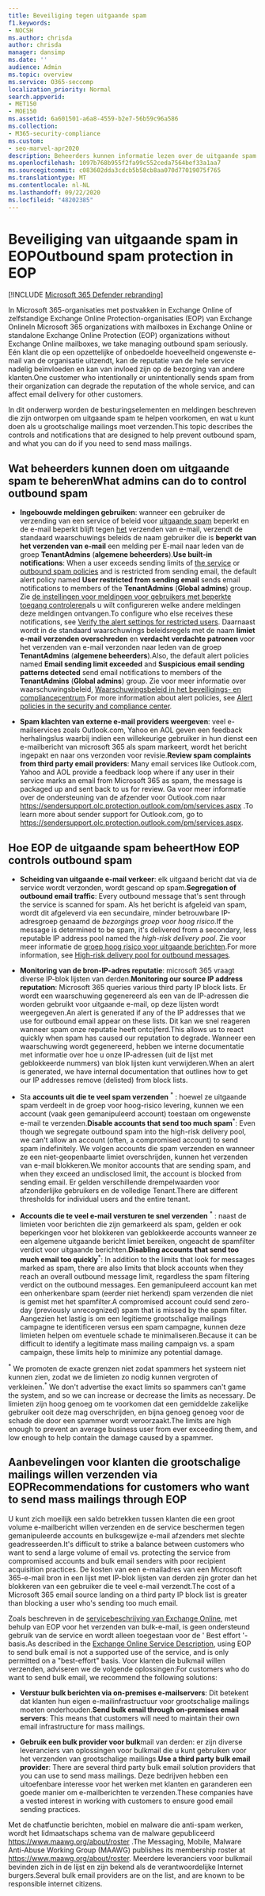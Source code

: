 ```yaml
---
title: Beveiliging tegen uitgaande spam
f1.keywords:
- NOCSH
ms.author: chrisda
author: chrisda
manager: dansimp
ms.date: ''
audience: Admin
ms.topic: overview
ms.service: O365-seccomp
localization_priority: Normal
search.appverid:
- MET150
- MOE150
ms.assetid: 6a601501-a6a8-4559-b2e7-56b59c96a586
ms.collection:
- M365-security-compliance
ms.custom:
- seo-marvel-apr2020
description: Beheerders kunnen informatie lezen over de uitgaande spam besturing in Exchange Online Protection (EOP) en wat u moet doen als u grootschalige mailings moet verzenden.
ms.openlocfilehash: 1097b768b955f2fa99c552ceda7564bef33a1aa7
ms.sourcegitcommit: c083602dda3cdcb5b58cb8aa070d77019075f765
ms.translationtype: MT
ms.contentlocale: nl-NL
ms.lasthandoff: 09/22/2020
ms.locfileid: "48202385"
---
```

# <a name="outbound-spam-protection-in-eop"></a><span data-ttu-id="73d8d-103">Beveiliging van uitgaande spam in EOP</span><span class="sxs-lookup"><span data-stu-id="73d8d-103">Outbound spam protection in EOP</span></span>

[!INCLUDE [Microsoft 365 Defender rebranding](../includes/microsoft-defender-for-office.md)]


<span data-ttu-id="73d8d-104">In Microsoft 365-organisaties met postvakken in Exchange Online of zelfstandige Exchange Online Protection-organisaties (EOP) van Exchange Online</span><span class="sxs-lookup"><span data-stu-id="73d8d-104">In Microsoft 365 organizations with mailboxes in Exchange Online or standalone Exchange Online Protection (EOP) organizations without Exchange Online mailboxes, we take managing outbound spam seriously.</span></span> <span data-ttu-id="73d8d-105">Eén klant die op een opzettelijke of onbedoelde hoeveelheid ongewenste e-mail van de organisatie uitzendt, kan de reputatie van de hele service nadelig beïnvloeden en kan van invloed zijn op de bezorging van andere klanten.</span><span class="sxs-lookup"><span data-stu-id="73d8d-105">One customer who intentionally or unintentionally sends spam from their organization can degrade the reputation of the whole service, and can affect email delivery for other customers.</span></span>

<span data-ttu-id="73d8d-106">In dit onderwerp worden de besturingselementen en meldingen beschreven die zijn ontworpen om uitgaande spam te helpen voorkomen, en wat u kunt doen als u grootschalige mailings moet verzenden.</span><span class="sxs-lookup"><span data-stu-id="73d8d-106">This topic describes the controls and notifications that are designed to help prevent outbound spam, and what you can do if you need to send mass mailings.</span></span>

## <a name="what-admins-can-do-to-control-outbound-spam"></a><span data-ttu-id="73d8d-107">Wat beheerders kunnen doen om uitgaande spam te beheren</span><span class="sxs-lookup"><span data-stu-id="73d8d-107">What admins can do to control outbound spam</span></span>

- <span data-ttu-id="73d8d-108">**Ingebouwde meldingen gebruiken**: wanneer een gebruiker de verzending van een service of beleid voor [uitgaande spam](configure-the-outbound-spam-policy.md) beperkt en de e-mail beperkt blijft tegen [het](https://docs.microsoft.com/office365/servicedescriptions/exchange-online-service-description/exchange-online-limits#sending-limits-across-office-365-options) verzenden van e-mail, verzendt de standaard waarschuwings beleids de naam gebruiker die is **beperkt van het verzenden van e-mail** een melding per E-mail naar leden van de groep **TenantAdmins** (**algemene beheerders**).</span><span class="sxs-lookup"><span data-stu-id="73d8d-108">**Use built-in notifications**: When a user exceeds sending limits of [the service](https://docs.microsoft.com/office365/servicedescriptions/exchange-online-service-description/exchange-online-limits#sending-limits-across-office-365-options) or [outbound spam policies](configure-the-outbound-spam-policy.md) and is restricted from sending email, the default alert policy named **User restricted from sending email** sends email notifications to members of the **TenantAdmins** (**Global admins**) group.</span></span> <span data-ttu-id="73d8d-109">Zie [de instellingen voor meldingen voor gebruikers met beperkte toegang controleren](removing-user-from-restricted-users-portal-after-spam.md#verify-the-alert-settings-for-restricted-users)als u wilt configureren welke andere meldingen deze meldingen ontvangen.</span><span class="sxs-lookup"><span data-stu-id="73d8d-109">To configure who else receives these notifications, see [Verify the alert settings for restricted users](removing-user-from-restricted-users-portal-after-spam.md#verify-the-alert-settings-for-restricted-users).</span></span> <span data-ttu-id="73d8d-110">Daarnaast wordt in de standaard waarschuwings beleidsregels met de naam **limiet e-mail verzenden overschreden** en **verdacht verdachte patronen** voor het verzenden van e-mail verzonden naar leden van de groep **TenantAdmins** (**algemene beheerders**).</span><span class="sxs-lookup"><span data-stu-id="73d8d-110">Also, the default alert policies named **Email sending limit exceeded** and **Suspicious email sending patterns detected** send email notifications to members of the **TenantAdmins** (**Global admins**) group.</span></span> <span data-ttu-id="73d8d-111">Zie voor meer informatie over waarschuwingsbeleid, [Waarschuwingsbeleid in het beveiligings- en compliancecentrum](../../compliance/alert-policies.md).</span><span class="sxs-lookup"><span data-stu-id="73d8d-111">For more information about alert policies, see [Alert policies in the security and compliance center](../../compliance/alert-policies.md).</span></span>

- <span data-ttu-id="73d8d-112">**Spam klachten van externe e-mail providers weergeven**: veel e-mailservices zoals Outlook.com, Yahoo en AOL geven een feedback herhalingslus waarbij indien een willekeurige gebruiker in hun dienst een e-mailbericht van microsoft 365 als spam markeert, wordt het bericht ingepakt en naar ons verzonden voor revisie.</span><span class="sxs-lookup"><span data-stu-id="73d8d-112">**Review spam complaints from third party email providers**: Many email services like Outlook.com, Yahoo and AOL provide a feedback loop where if any user in their service marks an email from Microsoft 365 as spam, the message is packaged up and sent back to us for review.</span></span> <span data-ttu-id="73d8d-113">Ga voor meer informatie over de ondersteuning van de afzender voor Outlook.com naar <https://sendersupport.olc.protection.outlook.com/pm/services.aspx> .</span><span class="sxs-lookup"><span data-stu-id="73d8d-113">To learn more about sender support for Outlook.com, go to <https://sendersupport.olc.protection.outlook.com/pm/services.aspx>.</span></span>

## <a name="how-eop-controls-outbound-spam"></a><span data-ttu-id="73d8d-114">Hoe EOP de uitgaande spam beheert</span><span class="sxs-lookup"><span data-stu-id="73d8d-114">How EOP controls outbound spam</span></span>

- <span data-ttu-id="73d8d-115">**Scheiding van uitgaande e-mail verkeer**: elk uitgaand bericht dat via de service wordt verzonden, wordt gescand op spam.</span><span class="sxs-lookup"><span data-stu-id="73d8d-115">**Segregation of outbound email traffic**: Every outbound message that's sent through the service is scanned for spam.</span></span> <span data-ttu-id="73d8d-116">Als het bericht is afgeleid van spam, wordt dit afgeleverd via een secundaire, minder betrouwbare IP-adresgroep genaamd de _bezorgings groep voor hoog risico_.</span><span class="sxs-lookup"><span data-stu-id="73d8d-116">If the message is determined to be spam, it's delivered from a secondary, less reputable IP address pool named the _high-risk delivery pool_.</span></span> <span data-ttu-id="73d8d-117">Zie voor meer informatie de [groep hoog risico voor uitgaande berichten](high-risk-delivery-pool-for-outbound-messages.md).</span><span class="sxs-lookup"><span data-stu-id="73d8d-117">For more information, see [High-risk delivery pool for outbound messages](high-risk-delivery-pool-for-outbound-messages.md).</span></span>

- <span data-ttu-id="73d8d-118">**Monitoring van de bron-IP-adres reputatie**: microsoft 365 vraagt diverse IP-blok lijsten van derden.</span><span class="sxs-lookup"><span data-stu-id="73d8d-118">**Monitoring our source IP address reputation**: Microsoft 365 queries various third party IP block lists.</span></span> <span data-ttu-id="73d8d-119">Er wordt een waarschuwing gegenereerd als een van de IP-adressen die worden gebruikt voor uitgaande e-mail, op deze lijsten wordt weergegeven.</span><span class="sxs-lookup"><span data-stu-id="73d8d-119">An alert is generated if any of the IP addresses that we use for outbound email appear on these lists.</span></span> <span data-ttu-id="73d8d-120">Dit kan we snel reageren wanneer spam onze reputatie heeft ontcijferd.</span><span class="sxs-lookup"><span data-stu-id="73d8d-120">This allows us to react quickly when spam has caused our reputation to degrade.</span></span> <span data-ttu-id="73d8d-121">Wanneer een waarschuwing wordt gegenereerd, hebben we interne documentatie met informatie over hoe u onze IP-adressen (uit de lijst met geblokkeerde nummers) van blok lijsten kunt verwijderen.</span><span class="sxs-lookup"><span data-stu-id="73d8d-121">When an alert is generated, we have internal documentation that outlines how to get our IP addresses remove (delisted) from block lists.</span></span>

- <span data-ttu-id="73d8d-122">Sta **accounts uit die te veel spam verzenden** <sup>\*</sup> : hoewel ze uitgaande spam verdeelt in de groep voor hoog-risico levering, kunnen we een account (vaak geen gemanipuleerd account) toestaan om ongewenste e-mail te verzenden.</span><span class="sxs-lookup"><span data-stu-id="73d8d-122">**Disable accounts that send too much spam**<sup>\*</sup>: Even though we segregate outbound spam into the high-risk delivery pool, we can't allow an account (often, a compromised account) to send spam indefinitely.</span></span> <span data-ttu-id="73d8d-123">We volgen accounts die spam verzenden en wanneer ze een niet-geopenbaarte limiet overschrijden, kunnen het verzenden van e-mail blokkeren.</span><span class="sxs-lookup"><span data-stu-id="73d8d-123">We monitor accounts that are sending spam, and when they exceed an undisclosed limit, the account is blocked from sending email.</span></span> <span data-ttu-id="73d8d-124">Er gelden verschillende drempelwaarden voor afzonderlijke gebruikers en de volledige Tenant.</span><span class="sxs-lookup"><span data-stu-id="73d8d-124">There are different thresholds for individual users and the entire tenant.</span></span>

- <span data-ttu-id="73d8d-125">**Accounts die te veel e-mail versturen te snel verzenden** <sup>\*</sup> : naast de limieten voor berichten die zijn gemarkeerd als spam, gelden er ook beperkingen voor het blokkeren van geblokkeerde accounts wanneer ze een algemene uitgaande bericht limiet bereiken, ongeacht de spamfilter verdict voor uitgaande berichten.</span><span class="sxs-lookup"><span data-stu-id="73d8d-125">**Disabling accounts that send too much email too quickly**<sup>\*</sup>: In addition to the limits that look for messages marked as spam, there are also limits that block accounts when they reach an overall outbound message limit, regardless the spam filtering verdict on the outbound messages.</span></span> <span data-ttu-id="73d8d-126">Een gemanipuleerd account kan met een onherkenbare spam (eerder niet herkend) spam verzenden die niet is gemist met het spamfilter.</span><span class="sxs-lookup"><span data-stu-id="73d8d-126">A compromised account could send zero-day (previously unrecognized) spam that is missed by the spam filter.</span></span> <span data-ttu-id="73d8d-127">Aangezien het lastig is om een legitieme grootschalige mailings campagne te identificeren versus een spam campagne, kunnen deze limieten helpen om eventuele schade te minimaliseren.</span><span class="sxs-lookup"><span data-stu-id="73d8d-127">Because it can be difficult to identify a legitimate mass mailing campaign vs. a spam campaign, these limits help to minimize any potential damage.</span></span>

<span data-ttu-id="73d8d-128"><sup>\*</sup> We promoten de exacte grenzen niet zodat spammers het systeem niet kunnen zien, zodat we de limieten zo nodig kunnen vergroten of verkleinen.</span><span class="sxs-lookup"><span data-stu-id="73d8d-128"><sup>\*</sup> We don't advertise the exact limits so spammers can't game the system, and so we can increase or decrease the limits as necessary.</span></span> <span data-ttu-id="73d8d-129">De limieten zijn hoog genoeg om te voorkomen dat een gemiddelde zakelijke gebruiker ooit deze mag overschrijden, en bijna genoeg genoeg voor de schade die door een spammer wordt veroorzaakt.</span><span class="sxs-lookup"><span data-stu-id="73d8d-129">The limits are high enough to prevent an average business user from ever exceeding them, and low enough to help contain the damage caused by a spammer.</span></span>

## <a name="recommendations-for-customers-who-want-to-send-mass-mailings-through-eop"></a><span data-ttu-id="73d8d-130">Aanbevelingen voor klanten die grootschalige mailings willen verzenden via EOP</span><span class="sxs-lookup"><span data-stu-id="73d8d-130">Recommendations for customers who want to send mass mailings through EOP</span></span>

<span data-ttu-id="73d8d-131">U kunt zich moeilijk een saldo betrekken tussen klanten die een groot volume e-mailbericht willen verzenden en de service beschermen tegen gemanipuleerde accounts en bulksgewijze e-mail afzenders met slechte geadresseerden.</span><span class="sxs-lookup"><span data-stu-id="73d8d-131">It's difficult to strike a balance between customers who want to send a large volume of email vs. protecting the service from compromised accounts and bulk email senders with poor recipient acquisition practices.</span></span> <span data-ttu-id="73d8d-132">De kosten van een e-mailadres van een Microsoft 365-e-mail bron in een lijst met IP-blok lijsten van derden zijn groter dan het blokkeren van een gebruiker die te veel e-mail verzendt.</span><span class="sxs-lookup"><span data-stu-id="73d8d-132">The cost of a Microsoft 365 email source landing on a third party IP block list is greater than blocking a user who's sending too much email.</span></span>

<span data-ttu-id="73d8d-133">Zoals beschreven in de [servicebeschrijving van Exchange Online](https://docs.microsoft.com/office365/servicedescriptions/exchange-online-service-description/exchange-online-limits), met behulp van EOP voor het verzenden van bulk-e-mail, is geen ondersteund gebruik van de service en wordt alleen toegestaan voor de ' Best effort '-basis.</span><span class="sxs-lookup"><span data-stu-id="73d8d-133">As described in the [Exchange Online Service Description](https://docs.microsoft.com/office365/servicedescriptions/exchange-online-service-description/exchange-online-limits), using EOP to send bulk email is not a supported use of the service, and is only permitted on a "best-effort" basis.</span></span> <span data-ttu-id="73d8d-134">Voor klanten die bulkmail willen verzenden, adviseren we de volgende oplossingen:</span><span class="sxs-lookup"><span data-stu-id="73d8d-134">For customers who do want to send bulk email, we recommend the following solutions:</span></span>

- <span data-ttu-id="73d8d-135">**Verstuur bulk berichten via on-premises e-mailservers**: Dit betekent dat klanten hun eigen e-mailinfrastructuur voor grootschalige mailings moeten onderhouden.</span><span class="sxs-lookup"><span data-stu-id="73d8d-135">**Send bulk email through on-premises email servers**: This means that customers will need to maintain their own email infrastructure for mass mailings.</span></span>

- <span data-ttu-id="73d8d-136">**Gebruik een bulk provider voor bulk**mail van derden: er zijn diverse leveranciers van oplossingen voor bulkmail die u kunt gebruiken voor het verzenden van grootschalige mailings.</span><span class="sxs-lookup"><span data-stu-id="73d8d-136">**Use a third party bulk email provider**: There are several third party bulk email solution providers that you can use to send mass mailings.</span></span> <span data-ttu-id="73d8d-137">Deze bedrijven hebben een uitoefenbare interesse voor het werken met klanten en garanderen een goede manier om e-mailberichten te verzenden.</span><span class="sxs-lookup"><span data-stu-id="73d8d-137">These companies have a vested interest in working with customers to ensure good email sending practices.</span></span>

<span data-ttu-id="73d8d-138">Met de chatfunctie berichten, mobiel en malware die anti-spam werken, wordt het lidmaatschaps schema van de malware gepubliceerd <https://www.maawg.org/about/roster> .</span><span class="sxs-lookup"><span data-stu-id="73d8d-138">The Messaging, Mobile, Malware Anti-Abuse Working Group (MAAWG) publishes its membership roster at <https://www.maawg.org/about/roster>.</span></span> <span data-ttu-id="73d8d-139">Meerdere leveranciers voor bulkmail bevinden zich in de lijst en zijn bekend als de verantwoordelijke Internet burgers.</span><span class="sxs-lookup"><span data-stu-id="73d8d-139">Several bulk email providers are on the list, and are known to be responsible internet citizens.</span></span>
